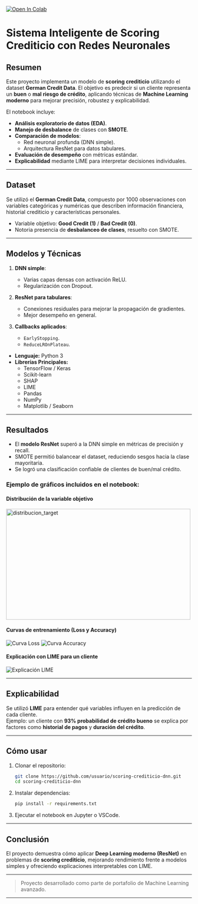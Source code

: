 [![Open In Colab](https://colab.research.google.com/assets/colab-badge.svg)](https://colab.research.google.com/drive/1j_6VjKO0z8HyBtsvohtg0C8_HvARxTWN?authuser=2)

# Sistema Inteligente de Scoring Crediticio con Redes Neuronales

## Resumen  
Este proyecto implementa un modelo de **scoring crediticio** utilizando el dataset **German Credit Data**. El objetivo es predecir si un cliente representa un **buen** o **mal riesgo de crédito**, aplicando técnicas de **Machine Learning moderno** para mejorar precisión, robustez y explicabilidad.

El notebook incluye:  
- **Análisis exploratorio de datos (EDA)**.  
- **Manejo de desbalance** de clases con **SMOTE**.  
- **Comparación de modelos**:  
  - Red neuronal profunda (DNN simple).  
  - Arquitectura ResNet para datos tabulares.  
- **Evaluación de desempeño** con métricas estándar.  
- **Explicabilidad** mediante LIME para interpretar decisiones individuales.

---

## Dataset  
Se utilizó el **German Credit Data**, compuesto por 1000 observaciones con variables categóricas y numéricas que describen información financiera, historial crediticio y características personales.

- Variable objetivo: **Good Credit (1)** / **Bad Credit (0)**.  
- Notoria presencia de **desbalanceo de clases**, resuelto con SMOTE.  

---

## Modelos y Técnicas  
1. **DNN simple**:  
   - Varias capas densas con activación ReLU.  
   - Regularización con Dropout.  

2. **ResNet para tabulares**:  
   - Conexiones residuales para mejorar la propagación de gradientes.  
   - Mejor desempeño en general.  

3. **Callbacks aplicados**:  
   - `EarlyStopping`.  
   - `ReduceLROnPlateau`.  


* **Lenguaje:** Python 3
* **Librerías Principales:**
    * TensorFlow / Keras
    * Scikit-learn
    * SHAP
    * LIME
    * Pandas
    * NumPy
    * Matplotlib / Seaborn
---

## Resultados  

- El **modelo ResNet** superó a la DNN simple en métricas de precisión y recall.  
- SMOTE permitió balancear el dataset, reduciendo sesgos hacia la clase mayoritaria.  
- Se logró una clasificación confiable de clientes de buen/mal crédito.  

### Ejemplo de gráficos incluidos en el notebook:

#### Distribución de la variable objetivo
<img width="500" height="300" alt="distribucion_target" src="https://github.com/user-attachments/assets/1ee33723-4c6d-4674-a3f3-1e7936d32f79" />


#### Curvas de entrenamiento (Loss y Accuracy)
![Curva Loss](curva_loss.png)
![Curva Accuracy](curva_accuracy.png)

#### Explicación con LIME para un cliente
![Explicación LIME](lime_explicacion.png)

---

## Explicabilidad  
Se utilizó **LIME** para entender qué variables influyen en la predicción de cada cliente.  
Ejemplo: un cliente con **93% probabilidad de crédito bueno** se explica por factores como **historial de pagos** y **duración del crédito**.  

---

## Cómo usar  
1. Clonar el repositorio:  
   ```bash
   git clone https://github.com/usuario/scoring-crediticio-dnn.git
   cd scoring-crediticio-dnn
   ```
2. Instalar dependencias:  
   ```bash
   pip install -r requirements.txt
   ```
3. Ejecutar el notebook en Jupyter o VSCode.  

---

## Conclusión  
El proyecto demuestra cómo aplicar **Deep Learning moderno (ResNet)** en problemas de **scoring crediticio**, mejorando rendimiento frente a modelos simples y ofreciendo explicaciones interpretables con LIME.  

---
> Proyecto desarrollado como parte de portafolio de Machine Learning avanzado.
---
